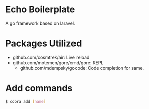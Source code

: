 # Echo Boilerplate

A go framework based on laravel.

# Packages Utilized

- github.com/cosmtrek/air: Live reload
- github.com/motemen/gore/cmd/gore: REPL
  - github.com/mdempsky/gocode: Code completion for same.

# Add commands

```bash
$ cobra add [name]
```
